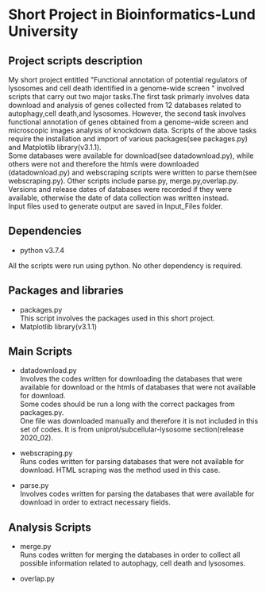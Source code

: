 # Short Project in Bioinformatics-Lund University
## Project scripts description

My short project entitled "Functional annotation of potential regulators of lysosomes and cell death identified in a genome-wide screen " involved scripts that carry out two major tasks.The first task primarly involves data download and analysis of genes collected from 12 databases related to autophagy,cell death,and lysosomes. However, the second task involves functional annotation of genes obtained from a genome-wide screen and microscopic images analysis of knockdown data. 
Scripts of the above tasks require the installation and import of various packages(see packages.py) and Matplotlib library(v3.1.1). <br>
Some databases were available for download(see datadownload.py), while others were not and therefore the htmls were downloaded (datadownload.py) and webscraping scripts were written to parse them(see webscraping.py). Other scripts include parse.py, merge.py,overlap.py.
Versions and release dates of databases were recorded if they were available, otherwise the date of data collection was written instead.
<br>
Input files used to generate output are saved in Input_Files folder.


## Dependencies

* python v3.7.4

All the scripts were run using python. No other dependency is required.

## Packages and libraries
* packages.py<br>
This script involves the packages used in this short project.
* Matplotlib library(v3.1.1)

## Main Scripts
* datadownload.py<br>
Involves the codes written for downloading the databases that were available for download or the htmls of databases that were not available for download.<br>
Some codes should be run a long with the correct packages from packages.py.<br>
One file was downloaded manually and therefore it is not included in this set of codes. It is from uniprot/subcellular-lysosome section(release 2020_02).

* webscraping.py<br>
Runs codes written for parsing databases that were not available for download. HTML scraping was the method used in this case.


* parse.py<br>
Involves codes written for parsing the databases that were available for download in order to extract necessary fields.

## Analysis Scripts
* merge.py<br>
Runs codes written for merging the databases in order to collect all possible information related to autophagy, cell death and lysosomes.


* overlap.py<br>
